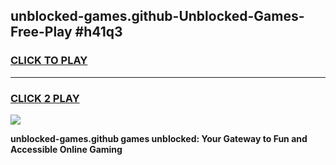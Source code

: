 
## unblocked-games.github-Unblocked-Games-Free-Play #h41q3
<h3>
<a href="https://us.freeplayer.one?title=unblocked-games.github&ref=9M">CLICK TO PLAY</a></h3>
<hr>

<h3>
<a href="https://us.freeplayer.one?title=unblocked-games.github&ref=9M">CLICK 2 PLAY</a>
  
</h3>

<a href="https://us.freeplayer.one?title=unblocked-games.github&ref=9M"><img src="https://clearcache.store/games.png"></a>


**unblocked-games.github games unblocked: Your Gateway to Fun and Accessible Online Gaming**
